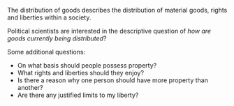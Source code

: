 The distribution of goods describes the distribution of material goods, rights and liberties within a society. 

Political scientists are interested in the descriptive question of *how are goods currently being distributed*?

Some additional questions:
- On what basis should people possess property? 
- What rights and liberties should they enjoy?
- Is there a reason why one person should have more property than another?
- Are there any justified limits to my liberty?

